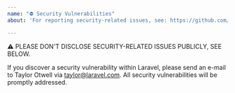 ```yaml
---
name: "⛔ Security Vulnerabilities"
about: 'For reporting security-related issues, see: https://github.com/laravel/laravel#security-vulnerabilities'

---
```


⚠ PLEASE DON'T DISCLOSE SECURITY-RELATED ISSUES PUBLICLY, SEE BELOW.

If you discover a security vulnerability within Laravel, please send an e-mail to Taylor Otwell via taylor@laravel.com. All security vulnerabilities will be promptly addressed.
